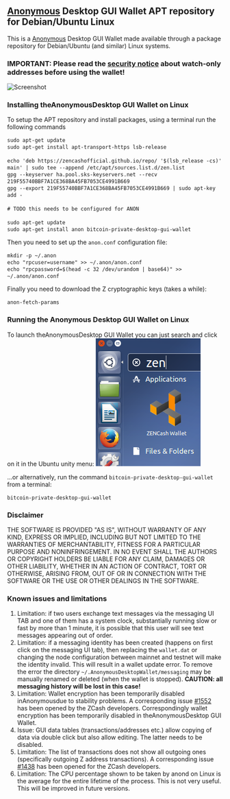 ## [Anonymous](https://anonymousbitcoin.io/) Desktop GUI Wallet APT repository for Debian/Ubuntu Linux

This is a [Anonymous](https://anonymousbitcoin.io/) Desktop GUI Wallet made available through a package repository
for Debian/Ubuntu (and similar) Linux systems.

### IMPORTANT: Please read the [security notice](KnownSecurityIssues.md) about watch-only addresses before using the wallet!

![Screenshot](AnonymousWalletUbuntu.png "Main Window")

### Installing theAnonymousDesktop GUI Wallet on Linux

To setup the APT repository and install packages, using a terminal run the following commands
```
sudo apt-get update
sudo apt-get install apt-transport-https lsb-release

echo 'deb https://zencashofficial.github.io/repo/ '$(lsb_release -cs)' main' | sudo tee --append /etc/apt/sources.list.d/zen.list
gpg --keyserver ha.pool.sks-keyservers.net --recv 219F55740BBF7A1CE368BA45FB7053CE4991B669
gpg --export 219F55740BBF7A1CE368BA45FB7053CE4991B669 | sudo apt-key add -

# TODO this needs to be configured for ANON

sudo apt-get update
sudo apt-get install anon bitcoin-private-desktop-gui-wallet
```
Then you need to set up the `anon.conf` configuration file:
```
mkdir -p ~/.anon
echo "rpcuser=username" >> ~/.anon/anon.conf
echo "rpcpassword=$(head -c 32 /dev/urandom | base64)" >> ~/.anon/anon.conf
```

Finally you need to download the Z cryptographic keys (takes a while):
```
anon-fetch-params
```

### Running the Anonymous Desktop GUI Wallet on Linux

To launch theAnonymousDesktop GUI Wallet you can just search and click on it in the Ubuntu unity menu:
![UnityLauncher](ZENUnityLauncher.png "Anonymous Wallet launcher")

...or alternatively, run the command `bitcoin-private-desktop-gui-wallet` from a terminal:
```
bitcoin-private-desktop-gui-wallet
```

### Disclaimer

THE SOFTWARE IS PROVIDED "AS IS", WITHOUT WARRANTY OF ANY KIND, EXPRESS OR
IMPLIED, INCLUDING BUT NOT LIMITED TO THE WARRANTIES OF MERCHANTABILITY,
FITNESS FOR A PARTICULAR PURPOSE AND NONINFRINGEMENT. IN NO EVENT SHALL THE
AUTHORS OR COPYRIGHT HOLDERS BE LIABLE FOR ANY CLAIM, DAMAGES OR OTHER
LIABILITY, WHETHER IN AN ACTION OF CONTRACT, TORT OR OTHERWISE, ARISING FROM,
OUT OF OR IN CONNECTION WITH THE SOFTWARE OR THE USE OR OTHER DEALINGS IN THE
SOFTWARE.

### Known issues and limitations
1. Limitation: if two users exchange text messages via the messaging UI TAB and one of them has a system clock, substantially running slow or fast by more than 1 minute, it is possible that this user will see text messages appearing out of order.
1. Limitation: if a messaging identity has been created (happens on first click on the messaging UI tab), then replacing the `wallet.dat` or changing the node configuration between mainnet and testnet will make the identity invalid. This will result in a wallet update error. To remove the error the directory `~/.AnonymousDesktopWallet/messaging` may be manually renamed or deleted (when the wallet is stopped). **CAUTION: all messaging history will be lost in this case!**
1. Limitation: Wallet encryption has been temporarily disabled inAnonymousdue to stability problems. A corresponding issue
[#1552](https://github.com/zcash/zcash/issues/1552) has been opened by the ZCash developers. Correspondingly
wallet encryption has been temporarily disabled in theAnonymousDesktop GUI Wallet.
1. Issue: GUI data tables (transactions/addresses etc.) allow copying of data via double click but also allow editing.
The latter needs to be disabled.
1. Limitation: The list of transactions does not show all outgoing ones (specifically outgoing Z address
transactions). A corresponding issue [#1438](https://github.com/zcash/zcash/issues/1438) has been opened
for the ZCash developers.
1. Limitation: The CPU percentage shown to be taken by anond on Linux is the average for the entire lifetime
of the process. This is not very useful. This will be improved in future versions.
